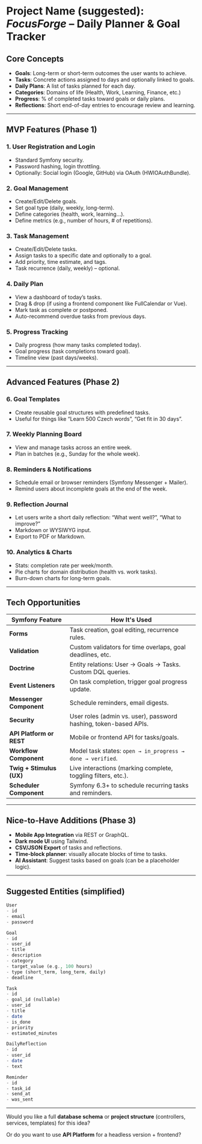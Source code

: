 # Project Name (suggested): *FocusForge* – Daily Planner & Goal Tracker

## Core Concepts

* **Goals**: Long-term or short-term outcomes the user wants to achieve.
* **Tasks**: Concrete actions assigned to days and optionally linked to goals.
* **Daily Plans**: A list of tasks planned for each day.
* **Categories**: Domains of life (Health, Work, Learning, Finance, etc.)
* **Progress**: % of completed tasks toward goals or daily plans.
* **Reflections**: Short end-of-day entries to encourage review and learning.

---

## **MVP Features (Phase 1)**

### 1. **User Registration and Login**

* Standard Symfony security.
* Password hashing, login throttling.
* Optionally: Social login (Google, GitHub) via OAuth (HWIOAuthBundle).

### 2. **Goal Management**

* Create/Edit/Delete goals.
* Set goal type (daily, weekly, long-term).
* Define categories (health, work, learning…).
* Define metrics (e.g., number of hours, # of repetitions).

### 3. **Task Management**

* Create/Edit/Delete tasks.
* Assign tasks to a specific date and optionally to a goal.
* Add priority, time estimate, and tags.
* Task recurrence (daily, weekly) – optional.

### 4. **Daily Plan**

* View a dashboard of today’s tasks.
* Drag & drop (if using a frontend component like FullCalendar or Vue).
* Mark task as complete or postponed.
* Auto-recommend overdue tasks from previous days.

### 5. **Progress Tracking**

* Daily progress (how many tasks completed today).
* Goal progress (task completions toward goal).
* Timeline view (past days/weeks).

---

## **Advanced Features (Phase 2)**

### 6. **Goal Templates**

* Create reusable goal structures with predefined tasks.
* Useful for things like “Learn 500 Czech words”, “Get fit in 30 days”.

### 7. **Weekly Planning Board**

* View and manage tasks across an entire week.
* Plan in batches (e.g., Sunday for the whole week).

### 8. **Reminders & Notifications**

* Schedule email or browser reminders (Symfony Messenger + Mailer).
* Remind users about incomplete goals at the end of the week.

### 9. **Reflection Journal**

* Let users write a short daily reflection: “What went well?”, “What to improve?”
* Markdown or WYSIWYG input.
* Export to PDF or Markdown.

### 10. **Analytics & Charts**

* Stats: completion rate per week/month.
* Pie charts for domain distribution (health vs. work tasks).
* Burn-down charts for long-term goals.

---

## **Tech Opportunities**

| Symfony Feature          | How It's Used                                                    |
| ------------------------ | ---------------------------------------------------------------- |
| **Forms**                | Task creation, goal editing, recurrence rules.                   |
| **Validation**           | Custom validators for time overlaps, goal deadlines, etc.        |
| **Doctrine**             | Entity relations: User → Goals → Tasks. Custom DQL queries.      |
| **Event Listeners**      | On task completion, trigger goal progress update.                |
| **Messenger Component**  | Schedule reminders, email digests.                               |
| **Security**             | User roles (admin vs. user), password hashing, token-based APIs. |
| **API Platform or REST** | Mobile or frontend API for tasks/goals.                          |
| **Workflow Component**   | Model task states: `open → in_progress → done → verified`.       |
| **Twig + Stimulus (UX)** | Live interactions (marking complete, toggling filters, etc.).    |
| **Scheduler Component**  | Symfony 6.3+ to schedule recurring tasks and reminders.          |

---

## Nice-to-Have Additions (Phase 3)

* **Mobile App Integration** via REST or GraphQL.
* **Dark mode UI** using Tailwind.
* **CSV/JSON Export** of tasks and reflections.
* **Time-block planner**: visually allocate blocks of time to tasks.
* **AI Assistant**: Suggest tasks based on goals (can be a placeholder logic).

---

## Suggested Entities (simplified)

```php
User
- id
- email
- password

Goal
- id
- user_id
- title
- description
- category
- target_value (e.g., 100 hours)
- type (short_term, long_term, daily)
- deadline

Task
- id
- goal_id (nullable)
- user_id
- title
- date
- is_done
- priority
- estimated_minutes

DailyReflection
- id
- user_id
- date
- text

Reminder
- id
- task_id
- send_at
- was_sent
```

---

Would you like a full **database schema** or **project structure** (controllers, services, templates) for this idea?

Or do you want to use **API Platform** for a headless version + frontend?
